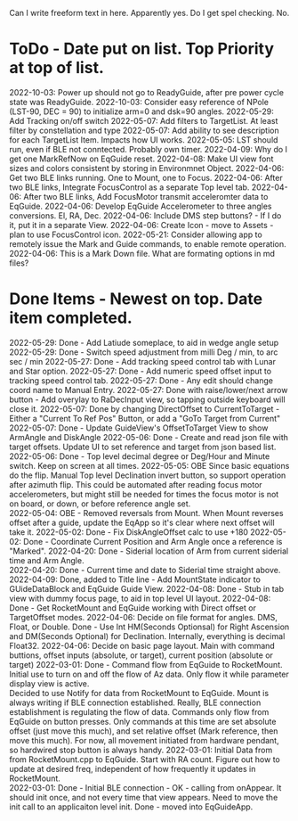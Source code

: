 Can I write freeform text in here.  Apparently yes.
Do I get spel checking.  No.

# ToDo - Date put on list. Top Priority at top of list. 
2022-10-03: Power up should not go to ReadyGuide, after pre power cycle state was ReadyGuide.
2022-10-03: Consider easy reference of NPole (LST-90, DEC = 90) to initialize arm=0 and dsk=90 angles. 
2022-05-29: Add Tracking on/off switch
2022-05-07: Add filters to TargetList.  At least filter by constellation and type
2022-05-07: Add ability to see description for each TargetList Item.  Impacts how UI works.
2022-05-05: LST should run, even if BLE not conntected.  Probably own timer.
2022-04-09: Why do I get one MarkRefNow on EqGuide reset. 
2022-04-08: Make UI view font sizes and colors consistent by storing in Environmnet Object. 
2022-04-06: Get two BLE links running.  One to Mount, one to Focus.
2022-04-06: After two BLE links, Integrate FocusControl as a separate Top level tab.
2022-04-06: After two BLE links, Add FocusMotor transmit acceleromter data to EqGuide.
2022-04-06: Develop EqGuide Accelerometer to three angles conversions. El, RA, Dec.
2022-04-06: Include DMS step buttons? - If I do it, put it in a separate View.
2022-04-06: Create Icon - move to Assets - plan to use FocusControl icon. 
2022-05-21: Consider allowing app to remotely issue the Mark and Guide commands, to enable remote operation.
2022-04-06: This is a Mark Down file. What are formating options in md files? 

# Done Items - Newest on top.  Date item completed.
2022-05-29: Done - Add Latiude someplace, to aid in wedge angle setup
2022-05-29: Done - Switch speed adjustment from milli Deg / min, to arc sec / min
2022-05-27: Done - Add tracking speed control tab with Lunar and Star option.
2022-05-27: Done - Add numeric speed offset input to tracking speed control tab. 
2022-05-27: Done - Any edit should change coord name to Manual Entry.
2022-05-27: Done with raise/lower/next arrow button - Add overylay to RaDecInput view, so tapping outside keyboard will close it. 
2022-05-07: Done by changing DirectOffset to CurrentToTarget - Either a "Current To Ref Pos" Button, or add a "GoTo Target from Current"   
2022-05-07: Done - Update GuideView's OffsetToTarget View to show ArmAngle and DiskAngle
2022-05-06: Done - Create and read json file with target offsets. Update UI to set reference and target from json based list. 
2022-05-06: Done - Top level decimal degree or Deg/Hour and Minute switch.  Keep on screen at all times.
2022-05-05: OBE Since basic equations do the flip.  Manual Top level Declination invert button, so support operation after azimuth flip. This could be automated after reading focus motor accelerometers, but might still be needed for times the focus motor is not on board, or down, or before reference angle set.   
2022-05-04: OBE - Removed reversals from Mount.  When Mount reverses offset after a guide, update the EqApp so it's clear where next offset will take it. 
2022-05-02: Done - Fix DiskAngleOffset calc to use +180
2022-05-02: Done - Coordinate Current Position and Arm Angle once a reference is "Marked".
2022-04-20: Done - Siderial location of Arm from current siderial time and Arm Angle.  
2022-04-20: Done - Current time and date to Siderial time straight above.
2022-04-09: Done, added to Title line - Add MountState indicator to GUideDataBlock and EqGuide Guide View. 
2022-04-08: Done - Stub in tab view with dummy focus page, to aid in top level UI layout.
2022-04-08: Done - Get RocketMount and EqGuide working with Direct offset or TargetOffset modes.
2022-04-06: Decide on file format for angles.  DMS, Float, or Double.
   Done - Use Int HM(Seconds Optionsal) for Right Ascension and DM(Seconds Optional) for Declination.  Internally, everything is decimal Float32.
2022-04-06: Decide on basic page layout.  Main with command buttions, offset inputs (absolute, or target), current position (absolute or target)
2022-03-01: Done - Command flow from EqGuide to RocketMount.  Initial use to turn on and off the flow of Az data.  Only flow it while parameter display view is active.  
    Decided to use Notify for data from RocketMount to EqGuide.  Mount is always writing if BLE connection established.  Really, BLE connection establishment is regulating the flow of data. Commands only flow from EqGuide on button presses.  Only commands at this time are set absolute offset (just move this much), and set relative offset (Mark reference, then move this much).  For now, all movement initiated from hardware pendant, so hardwired stop button is always handy. 
2022-03-01: Initial Data from from RocketMount.cpp to EqGuide. Start with RA count.  Figure out how to update at desired freq, independent of how frequently it updates in RocketMount.  
2022-03-01: Done - Initial BLE connection - OK - calling from onAppear.  It should init once, and not every time that view appears.  Need to move the init call to an applicaiton level init. Done - moved into EqGuideApp.
